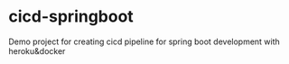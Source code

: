 # cicd-springboot
Demo project for creating cicd pipeline for spring boot development with heroku&amp;docker
